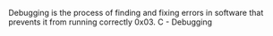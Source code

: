 Debugging is the process of finding and fixing errors in software that prevents it from running correctly
0x03. C - Debugging
